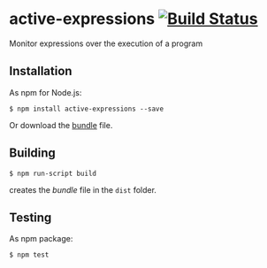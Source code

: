 # active-expressions [![Build Status](https://travis-ci.org/onsetsu/active-expressions.svg?branch=master)](https://travis-ci.org/onsetsu/active-expressions)
Monitor expressions over the execution of a program

## Installation

As npm for Node.js:

```
$ npm install active-expressions --save
```

Or download the [bundle](https://raw.githubusercontent.com/onsetsu/active-expressions/master/dist/active-expressions.js) file.

## Building

```
$ npm run-script build
```

creates the *bundle* file in the `dist` folder.

## Testing

As npm package:

```
$ npm test
```
